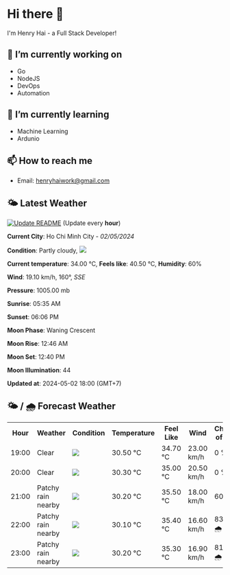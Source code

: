 # Hi there 👋

I'm Henry Hai - a Full Stack Developer!

## 🔭 I’m currently working on

- Go
- NodeJS
- DevOps
- Automation

## 🌱 I’m currently learning

- Machine Learning
- Ardunio

## 📫 How to reach me

- Email: <henryhaiwork@gmail.com>

## 🌤️ Latest Weather
[![Update README](https://github.com/henry0hai/henry0hai/actions/workflows/udpateReadme.yml/badge.svg)](https://github.com/henry0hai/henry0hai/actions/workflows/udpateReadme.yml)
(Update every **hour**)
<!-- CURRENT_WEATHER:START -->
**Current City**: Ho Chi Minh City - *02/05/2024*

**Condition**: Partly cloudy, <img src="https://cdn.weatherapi.com/weather/64x64/night/116.png"/>

**Current temperature**: 34.00 °C, **Feels like**: 40.50 °C, **Humidity**: 60%

**Wind**: 19.10 km/h, 160°, *SSE*

**Pressure**: 1005.00 mb

**Sunrise**: 05:35 AM

**Sunset**: 06:06 PM

**Moon Phase**: Waning Crescent

**Moon Rise**: 12:46 AM

**Moon Set**: 12:40 PM

**Moon Illumination**: 44

**Updated at**: 2024-05-02 18:00 (GMT+7)<!-- CURRENT_WEATHER:END -->

## 🌤️ / 🌧️ Forecast Weather
<!-- FORECAST_WEATHER:START -->
<table>
		<tr>
			<th>Hour</th>
			<th>Weather</th>
			<th>Condition</th>
			<th>Temperature</th>
			<th>Feel Like</th>
			<th>Wind</th>
			<th>Chance of Rain</th>
		</tr>
				<tr>
					<td>19:00</td>
					<td>Clear </td>
					<td><img src='https://cdn.weatherapi.com/weather/64x64/night/113.png'/></td>
					<td>30.50 °C</td>
					<td>34.70 °C</td>
					<td>23.00 km/h</td>
					<td>0 %</td>
				</tr>
				<tr>
					<td>20:00</td>
					<td>Clear </td>
					<td><img src='https://cdn.weatherapi.com/weather/64x64/night/113.png'/></td>
					<td>30.30 °C</td>
					<td>35.00 °C</td>
					<td>20.50 km/h</td>
					<td>0 %</td>
				</tr>
				<tr>
					<td>21:00</td>
					<td>Patchy rain nearby</td>
					<td><img src='https://cdn.weatherapi.com/weather/64x64/night/176.png'/></td>
					<td>30.20 °C</td>
					<td>35.50 °C</td>
					<td>18.00 km/h</td>
					<td>60 %</td>
				</tr>
				<tr>
					<td>22:00</td>
					<td>Patchy rain nearby</td>
					<td><img src='https://cdn.weatherapi.com/weather/64x64/night/176.png'/></td>
					<td>30.10 °C</td>
					<td>35.40 °C</td>
					<td>16.60 km/h</td>
					<td>83 % 🌧️</td>
				</tr>
				<tr>
					<td>23:00</td>
					<td>Patchy rain nearby</td>
					<td><img src='https://cdn.weatherapi.com/weather/64x64/night/176.png'/></td>
					<td>30.20 °C</td>
					<td>35.30 °C</td>
					<td>16.90 km/h</td>
					<td>81 % 🌧️</td>
				</tr>
</table>
<!-- FORECAST_WEATHER:END -->
